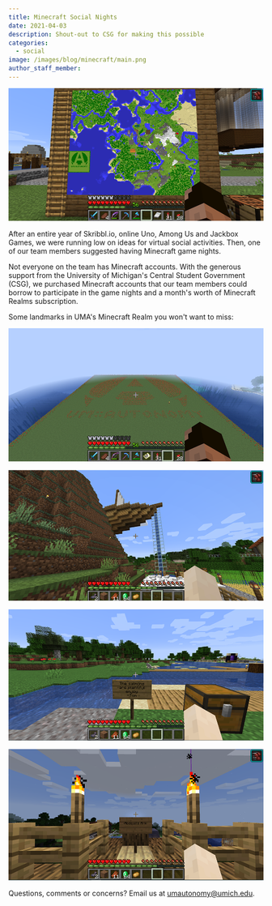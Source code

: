 ```yaml
---
title: Minecraft Social Nights
date: 2021-04-03
description: Shout-out to CSG for making this possible
categories:
  - social
image: /images/blog/minecraft/main.png
author_staff_member:
---
```


![UMA Logo on map](/images/blog/minecraft/map.png)

After an entire year of Skribbl.io, online Uno, Among Us and Jackbox Games, we were running low on ideas for virtual social activities. Then, one of our team members suggested having Minecraft game nights.

Not everyone on the team has Minecraft accounts. With the generous support from the University of Michigan's Central Student Government (CSG), we purchased Minecraft accounts that our team members could borrow to participate in the game nights and a month's worth of Minecraft Realms subscription.

Some landmarks in UMA's Minecraft Realm you won't want to miss:

![Logo](/images/blog/minecraft/logo.png)

![Boat](/images/blog/minecraft/boat.png)

![Tom's salmon](/images/blog/minecraft/messages.png)

![Abdeali's Ark](/images/blog/minecraft/abdeali-ark.png)

Questions, comments or concerns? Email us at [umautonomy@umich.edu](mailto:umautonomy@umich.edu).
